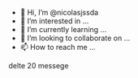 - 👋 Hi, I’m @nicolasjssda
- 👀 I’m interested in ...
- 🌱 I’m currently learning ...
- 💞️ I’m looking to collaborate on ...
- 📫 How to reach me ...

<!---
nicolasjssda/nicolasjssda is a ✨ special ✨ repository because its `README.md` (this file) appears on your GitHub profile.
You can click the Preview link to take a look at your changes.
--->delte 20 messege 
